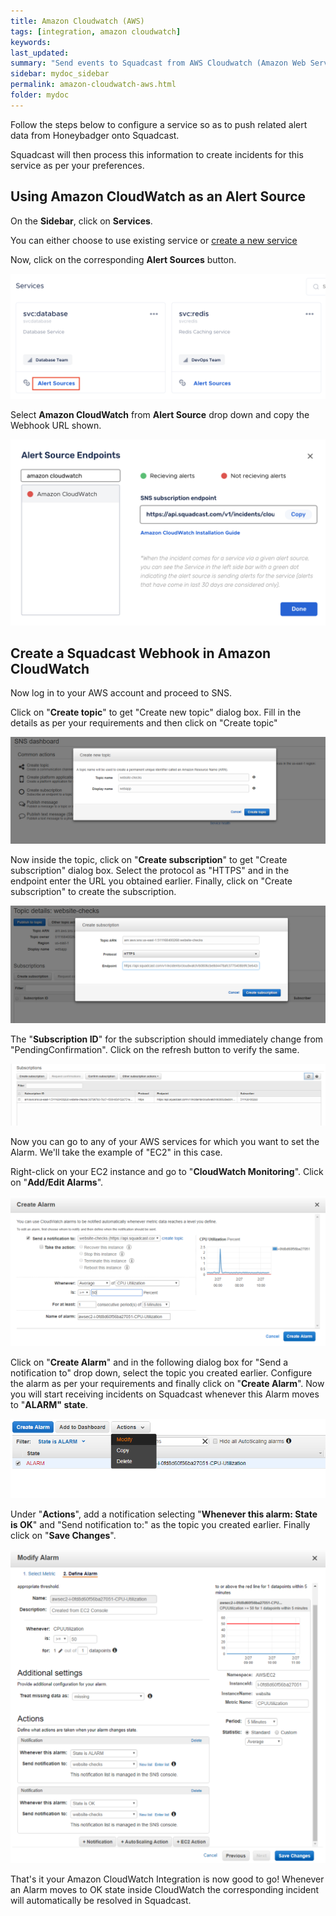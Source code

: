 ```yaml
---
title: Amazon Cloudwatch (AWS)
tags: [integration, amazon cloudwatch]
keywords: 
last_updated: 
summary: "Send events to Squadcast from AWS Cloudwatch (Amazon Web Services)"
sidebar: mydoc_sidebar
permalink: amazon-cloudwatch-aws.html
folder: mydoc
---
```


Follow the steps below to configure a service so as to push related alert data from Honeybadger onto Squadcast.

Squadcast will then process this information to create incidents for this service as per your preferences.

## Using Amazon CloudWatch as an Alert Source

On the **Sidebar**, click on **Services**.

You can either choose to use existing service or [create a new service](adding-a-service.html)

Now, click on the corresponding **Alert Sources** button.

![](images/integration_1.png)

Select **Amazon CloudWatch** from  **Alert Source** drop down and copy the Webhook URL shown.

![](images/aws_1.png)

## Create a Squadcast Webhook in Amazon CloudWatch

Now log in to your AWS account and proceed to SNS.

Click on "**Create topic**" to get "Create new topic" dialog box. Fill in the details as per your requirements and then click on "Create topic"

![](images/aws_2.png)

Now inside the topic, click on "**Create subscription**" to get "Create subscription" dialog box. Select the protocol as "HTTPS" and in the endpoint enter the URL you obtained earlier. Finally, click on "Create subscription" to create the subscription.

![](images/aws_3.png)

The "**Subscription ID**" for the subscription should immediately change from "PendingConfirmation". Click on the refresh button to verify the same.

![](images/aws_4.png)

Now you can go to any of your AWS services for which you want to set the Alarm. We'll take the example of "EC2" in this case.

Right-click on your EC2 instance and go to "**CloudWatch Monitoring**". Click on "**Add/Edit Alarms**".

![](images/aws_5.png)

Click on "**Create Alarm**" and in the following dialog box for "Send a notification to" drop down, select the topic you created earlier. Configure the alarm as per your requirements and finally click on "**Create Alarm**". Now you will start receiving incidents on Squadcast whenever this Alarm moves to "**ALARM" state**.

![](images/aws_6.png)

Under "**Actions**", add a notification selecting "**Whenever this alarm: State is OK**" and "Send notification to:" as the topic you created earlier. Finally click on "**Save Changes**".

![](images/aws_7.png)

That's it your Amazon CloudWatch Integration is now good to go! Whenever an Alarm moves to OK state inside CloudWatch the corresponding incident will automatically be resolved in Squadcast.